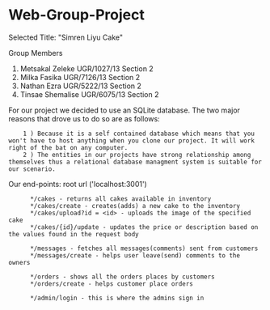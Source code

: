 # Web-Group-Project

Selected Title: "Simren Liyu Cake"

Group Members
1. Metsakal Zeleke  UGR/1027/13  Section 2
2. Milka Fasika UGR/7126/13 Section 2
3. Nathan Ezra UGR/5222/13 Section 2
4. Tinsae Shemalise UGR/6075/13 Section 2


For our project we decided to use an SQLite database. The two major reasons that drove us to do so are as follows:
              
        1 ) Because it is a self contained database which means that you won't have to host anything when you clone our project. It will work right of the bat on any computer.           
        2 ) The entities in our projects have strong relationship among themselves thus a relational database managment system is suitable for our scenario.

Our end-points: root url ('localhost:3001')
          
          */cakes - returns all cakes available in inventory
          */cakes/create - creates(adds) a new cake to the inventory
          */cakes/upload?id = <id> - uploads the image of the specified cake
          */cakes/{id}/update - updates the price or description based on the values found in the request body
          
          */messages - fetches all messages(comments) sent from customers
          */messages/create - helps user leave(send) comments to the owners
          
          */orders - shows all the orders places by customers
          */orders/create - helps customer place orders
          
          */admin/login - this is where the admins sign in

